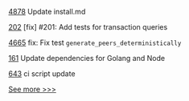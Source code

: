 
[4878](https://github.com/hyperledger/fabric/pull/4878) Update install.md

[202](https://github.com/hyperledger/iroha-python/pull/202) [fix] #201: Add tests for transaction queries

[4665](https://github.com/hyperledger/iroha/pull/4665) fix: Fix test `generate_peers_deterministically`

[161](https://github.com/hyperledger-labs/microfab/pull/161) Update dependencies for Golang and Node

[643](https://github.com/hyperledger-labs/fabric-token-sdk/pull/643) ci script update


[See more >>>](https://start-here.hyperledger.org/pull-requests)
